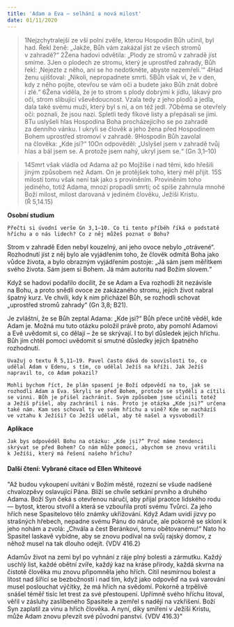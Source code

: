 ```yaml
---
title: 'Adam a Eva – selhání a nová milost'
date: 01/11/2020
---
```


> <p></p>
> 1Nejzchytralejší ze vší polní zvěře, kterou Hospodin Bůh učinil, byl had. Řekl ženě: „Jakže, Bůh vám zakázal jíst ze všech stromů v zahradě?“ 2Žena hadovi odvětila: „Plody ze stromů v zahradě jíst smíme. 3Jen o plodech ze stromu, který je uprostřed zahrady, Bůh řekl: ‚Nejezte z něho, ani se ho nedotkněte, abyste nezemřeli.‘“ 4Had ženu ujišťoval: „Nikoli, nepropadnete smrti. 5Bůh však ví, že v den, kdy z něho pojíte, otevřou se vám oči a budete jako Bůh znát dobré i zlé.“ 6Žena viděla, že je to strom s plody dobrými k jídlu, lákavý pro oči, strom slibující vševědoucnost. Vzala tedy z jeho plodů a jedla, dala také svému muži, který byl s ní, a on též jedl. 7Oběma se otevřely oči: poznali, že jsou nazí. Spletli tedy fíkové listy a přepásali se jimi. 8Tu uslyšeli hlas Hospodina Boha procházejícího se po zahradě za denního vánku. I ukryli se člověk a jeho žena před Hospodinem Bohem uprostřed stromoví v zahradě. 9Hospodin Bůh zavolal na člověka: „Kde jsi?“ 10On odpověděl: „Uslyšel jsem v zahradě tvůj hlas a bál jsem se. A protože jsem nahý, ukryl jsem se.“ (Gn 3,1–10)

> <p></p>
> 14Smrt však vládla od Adama až po Mojžíše i nad těmi, kdo hřešili jiným způsobem než Adam. On je protějšek toho, který měl přijít. 15S milostí tomu však není tak jako s proviněním. Proviněním toho jediného, totiž Adama, mnozí propadli smrti; oč spíše zahrnula mnohé Boží milost, milost darovaná v jediném člověku, Ježíši Kristu. (Ř 5,14.15)

**Osobní studium**

`Přečti si úvodní verše Gn 3,1–10. Co ti tento příběh říká o podstatě hříchu a o nás lidech? Co z něj můžeš poznat o Bohu?`

Strom v zahradě Eden nebyl kouzelný, ani jeho ovoce nebylo „otrávené“. Rozhodnutí jíst z něj bylo ale vyjádřením toho, že člověk odmítá Boha jako vůdce života, a bylo obrazným vyjádřením postoje: „Já sám jsem měřítkem svého života. Sám jsem si Bohem. Já mám autoritu nad Božím slovem.“

Když se hadovi podařilo docílit, že se Adam a Eva rozhodli žít nezávisle na Bohu, a proto snědli ovoce ze zakázaného stromu, jejich život nabral špatný kurz. Ve chvíli, kdy k nim přicházel Bůh, se rozhodli schovat „uprostřed stromů zahrady“ (Gn 3,8; B21).

Je zvláštní, že se Bůh zeptal Adama: „Kde jsi?“ Bůh přece určitě věděl, kde Adam je. Možná mu tuto otázku položil právě proto, aby pomohl Adamovi a Evě uvědomit si, co dělají – že se skrývají. I to byl důsledek jejich  hříchu. Bůh jim chtěl pomoci uvědomit si smutné důsledky jejich špatného rozhodnutí.

`Uvažuj o textu Ř 5,11–19. Pavel často dává do souvislosti to, co udělal Adam v Edenu, s tím, co udělal Ježíš na kříži. Jak Ježíš napravil to, co Adam pokazil?`

`Mohli bychom říct, že plán spasení je Boží odpovědí na to, jak se rozhodli Adam a Eva. Skryli se před Bohem, protože se styděli a cítili se vinni. Bůh je přišel zachránit. Svým způsobem jsme učinili totéž a Ježíš přišel, aby zachránil i nás. Proto je otázka „Kde jsi?“ určena také nám. Kam ses schoval ty ve svém hříchu a vině? Kde se nacházíš ve vztahu k Ježíši? Co Ježíš udělal, aby tě našel a vysvobodil?`

**Aplikace**

`Jak bys odpověděl Bohu na otázku: „Kde jsi?“ Proč máme tendenci skrývat se před Bohem? Co nám může pomoci, abychom se znovu vrátili k Ježíši, který má řešení našeho hříchu?`

#### Další čtení: Vybrané citace od Ellen Whiteové

"Až budou vykoupení uvítáni v Božím městě, rozezní se všude nadšené chvalozpěvy oslavující Pána. Blíží se chvíle setkání prvního a druhého Adama. Boží Syn čeká s otevřenou náručí, aby přijal praotce lidského rodu — bytost, kterou stvořil a která se vzbouřila proti svému Tvůrci. Za jeho hřích nese Spasitelovo tělo známky ukřižování. Když Adam uvidí jizvy po strašných hřebech, nepadne svému Pánu do náruče, ale pokorně se skloní k jeho nohám a zvolá: „Chvála a čest Beránkovi, tomu obětovanému!“ Nato ho Spasitel laskavě vybídne, aby se znovu podíval na svůj rajský domov, z něhož musel na tak dlouho odejít. {VDV 416.2}

Adamův život na zemi byl po vyhnání z ráje plný bolesti a zármutku. Každý uschlý list, každé obětní zvíře, každý kaz na kráse přírody, každá skvrna na čistotě člověka mu znovu připomněla jeho hřích. Cítil nesmírnou bolest a lítost nad šířící se bezbožností i nad tím, když jako odpověď na svá varování musel poslouchat výčitky, že má hřích na svědomí. Pokorně a trpělivě snášel téměř tisíc let trest za své přestoupení. Upřímně svého hříchu litoval, věřil v zásluhy zaslíbeného Spasitele a zemřel s nadějí na vzkříšení. Boží Syn zaplatil za vinu a hřích člověka. A nyní, díky smíření v Ježíši Kristu, může Adam znovu převzít své původní panství. {VDV 416.3}"